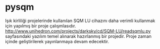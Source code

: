 # pysqm
Işık kirliliği projelerinde kullanılan SQM LU cihazını daha verimli kullanmak için yapılmış bir proje çalışmlasıdır.
http://www.unihedron.com/projects/darksky/cd/SQM-LU/readsqmlu.py sayfasındaki yazılım temel alınarak hazırlanmış bir projedir.
Proje zaman içinde geliştirilerek yayınlanmaya devam edecektir.
